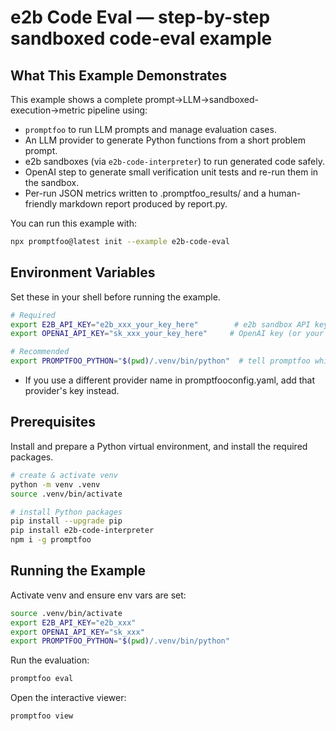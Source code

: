 # e2b Code Eval — step-by-step sandboxed code-eval example

## What This Example Demonstrates

This example shows a complete prompt→LLM→sandboxed-execution→metric pipeline using:

- `promptfoo` to run LLM prompts and manage evaluation cases.
- An LLM provider to generate Python functions from a short problem prompt.
- e2b sandboxes (via `e2b-code-interpreter`) to run generated code safely.
- OpenAI step to generate small verification unit tests and re-run them in the sandbox.
- Per-run JSON metrics written to .promptfoo_results/ and a human-friendly markdown report produced by report.py.

You can run this example with:

```bash
npx promptfoo@latest init --example e2b-code-eval
```
## Environment Variables

Set these in your shell before running the example.

```bash
# Required
export E2B_API_KEY="e2b_xxx_your_key_here"        # e2b sandbox API key
export OPENAI_API_KEY="sk_xxx_your_key_here"     # OpenAI key (or your chosen LLM provider)

# Recommended
export PROMPTFOO_PYTHON="$(pwd)/.venv/bin/python"  # tell promptfoo which Python/venv to use
```
- If you use a different provider name in promptfooconfig.yaml, add that provider's key instead.

## Prerequisites

Install and prepare a Python virtual environment, and install the required packages.

```bash
# create & activate venv
python -m venv .venv
source .venv/bin/activate

# install Python packages
pip install --upgrade pip
pip install e2b-code-interpreter
npm i -g promptfoo
```
## Running the Example

Activate venv and ensure env vars are set:

```bash
source .venv/bin/activate
export E2B_API_KEY="e2b_xxx"
export OPENAI_API_KEY="sk_xxx"
export PROMPTFOO_PYTHON="$(pwd)/.venv/bin/python"
```
Run the evaluation:

```bash
promptfoo eval
```
Open the interactive viewer:

```bash
promptfoo view
```

